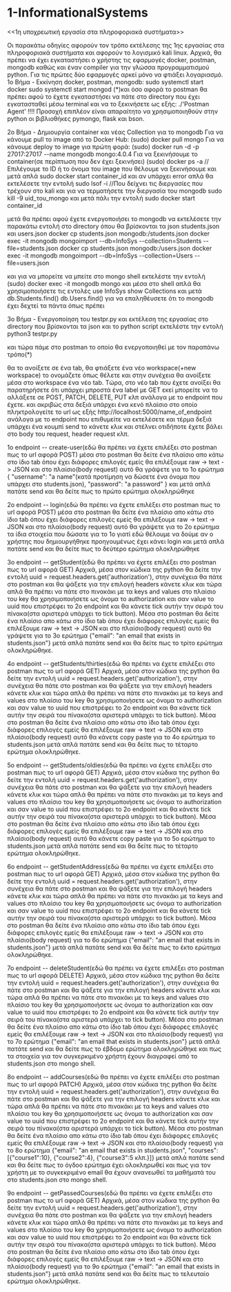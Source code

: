 # 1-InformationalSystems
<<1η υποχρεωτική εργασία στα πληροφοριακά συστήματα>>

Οι παρακάτω οδηγίες αφορούν τον τρόπο εκτέλεσης της 1ης εργασίας στα πληροφοριακά συστήματα και 
αφορούν το λογισμικό kali linux.
Αρχικά, θα πρέπει να έχει εγκαταστήσει ο χρήστης τις εφαρμογές docker, postman, mongodb καθώς και
έναν compiler για την γλώσσα προγραμματισμού python.
Για τις πρώτες δύο εφαρμογές αρκεί μόνο να φτιάξει λογαριασμό.
1ο Βήμα - Eκκίνηση docker, postman, mongodb:
sudo systemctl start docker
sudo systemctl start mongod
(*)και όσο αφορά το postman θα πρέπει αφού το έχετε εγκαταστήσει να πάτε στο directory που έχει εγκατασταθεί
μέσω terminal και να το ξεκινήσετε ως εξής:
./'Postman Agent'
!!!! Προσοχή επιπλέον είναι απαραίτητο να χρησιμοποιηθούν στην python οι βιβλιοθήκες
pymongo, flask και bson.

2o Bήμα - Δημιουργία container και νέας Collection για το mongodb
Για να κάνουμε pull το image από το Docker Hub: 
(sudo) docker pull mongo
Για να κάνουμε deploy το image για πρώτη φορά:
(sudo) docker run -d -p 27017:27017 --name mongodb mongo:4.0.4
Για να ξεκινήσουμε το container(σε περίπτωση που δεν έχει ξεκινήσει)
(sudo) docker ps -a // Επιλέγουμε το ID ή το όνομα του image που θέλουμε να ξεκινήσουμε
και μετά απλά sudo docker start container_id
και αν υπάρχει error απλά θα εκτελέσετε την εντολή
sudo lsof -i //Που δείχνει τις διεργασίες που τρέχουν στο kali και για να τερματήσετε 
την διεργασία του mongodb 
sudo kill -9 uid_του_mongo και μετά πάλι την εντολή sudo docker start container_id

μετά θα πρέπει αφού έχετε ενεργοποιήσει το mongodb να εκτελέσετε την παρακάτω εντολή στο 
directory όπου θα βρίσκονται τα json students.json και users.json 
docker cp students.json mongodb:/students.json
docker exec -it mongodb mongoimport --db=InfoSys --collection=Students --file=students.json
docker cp students.json mongodb:/users.json
docker exec -it mongodb mongoimport --db=InfoSys --collection=Users --file=users.json

και για να μπορείτε να μπείτε στο mongo shell εκτελέστε την εντολή 
(sudo) docker exec -it mongodb mongo
και μέσα στο shell απλά θα χρησιμοποιήσετε τις εντολές
use InfoSys
show Collections
και μετά db.Students.find()
db.Users.find() για να επαληθέυσετε ότι το mongodb έχει δεχτεί τα πάντα όπως πρέπει

3o Bήμα - Ενεργοποίηση του testpr.py και εκτέλεση της εργασίας
στο directory που βρίσκονται τα json και το python script εκτελέστε την εντολή
python3 testpr.py

και τώρα πάμε στο postman 
το οποίο θα ενεργοποιηθεί με τον παραπάνω τρόπο(*)

θα το ανοίξετε σε ένα tab, θα φτιάξετε ένα νέο workspace(+new workspace) το ονομάζετε όπως 
θέλετε και στην συνέχεια θα ανοίξετε μέσα στο workspace ένα νέο tab.
Tώρα, στο νέο tab που έχετε ανοίξει θα παρατηρήσετε ότι υπάρχει μπροστά ένα label με GET
εκεί μπορείτε να το αλλάξετε σε POST, PATCH, DELETE, PUT κλπ ανάλογα με το endpoint που έχετε.
και ακριβώς στα δεξιά υπάρχει ένα κενό πλαίσιο στο οποίο πληκτρολογείτε το url ως εξής
http://localhost:5000/name_of_endpoint ανάλογα με το endpoint που επιθυμείτε να εκτελέσετε
και τέρμα δεξιά υπάρχει ένα κουμπί send το κάνετε κλικ και στέλνει οτιδήποτε έχετε βάλει στο
body του request, header request κλπ.

1ο endpoint -- create-user(εδώ θα πρέπει να έχετε επιλέξει στο postman πως το url αφορά POST)
μέσα στο postman θα δείτε ένα πλαίσιο απο κάτω στο ίδιο tab όπου έχει διάφορες επιλογές εμείς θα 
επιλέξουμε raw -> text -> JSON 
και στο πλαίσιο(body request) αυτό θα γράψετε για το 1ο ερώτημα { "username": "a name"(κατά προτίμηση να 
δώσετε ένα όνομα που υπάρχει στο students.json), "password": "a password" } και μετά απλά πατάτε
send και θα δείτε πως το πρώτο ερώτημα ολοκληρώθηκε

2ο endpoint -- login(εδώ θα πρέπει να έχετε επιλέξει στο postman πως το url αφορά POST)
μέσα στο postman θα δείτε ένα πλαίσιο απο κάτω στο ίδιο tab όπου έχει διάφορες επιλογές εμείς θα 
επιλέξουμε raw -> text -> JSON
και στο πλαίσιο(body request) αυτό θα γράψετε για το 2ο ερώτημα τα ίδια στοιχεία που δώσατε για το 1ο 
γιατί εδώ θέλουμε να δούμε αν ο χρήστης που δημιουργήθηκε προηγουμένως έχει κάνει login
και μετά απλά πατάτε send και θα δείτε πως το δεύτερο ερώτημα ολοκληρώθηκε

3o endpoint -- getStudent(εδώ θα πρέπει να έχετε επιλέξει στο postman πως το url αφορά GET)
Aρχικά, μέσα στον κώδικα της python θα δείτε την εντολή uuid = request.headers.get('authorization'), 
στην συνέχεια θα πάτε στο postman και θα ψάξετε για την επιλογή headers κάνετε κλικ και τώρα
απλά θα πρέπει να πάτε στο πινακάκι με τα keys and values στο πλαίσιο του key θα χρησιμοποιήσετε
ως όνομα το authorization και σαν value το uuid που επιστρέφει το 2o endpoint και θα κάνετε tick
αυτήν την σειρά του πίνακα(στα αριστερά υπάρχει το tick button).
Mέσα στο postman θα δείτε ένα πλαίσιο απο κάτω στο ίδιο tab όπου έχει διάφορες επιλογές εμείς θα 
επιλέξουμε raw -> text -> JSON
και στο πλαίσιο(body request) αυτό θα γράψετε για το 3ο ερώτημα {"email": "an email that exists in students.json"}
μετά απλά πατάτε send και θα δείτε πως το τρίτο ερώτημα ολοκληρώθηκε.

4ο endpoint -- getStudents/thirties(εδώ θα πρέπει να έχετε επιλέξει στο postman πως το url αφορά GET)
Aρχικά, μέσα στον κώδικα της python θα δείτε την εντολή uuid = request.headers.get('authorization'), 
στην συνέχεια θα πάτε στο postman και θα ψάξετε για την επιλογή headers κάνετε κλικ και τώρα
απλά θα πρέπει να πάτε στο πινακάκι με τα keys and values στο πλαίσιο του key θα χρησιμοποιήσετε
ως όνομα το authorization και σαν value το uuid που επιστρέφει το 2o endpoint και θα κάνετε tick
αυτήν την σειρά του πίνακα(στα αριστερά υπάρχει το tick button).
Mέσα στο postman θα δείτε ένα πλαίσιο απο κάτω στο ίδιο tab όπου έχει διάφορες επιλογές εμείς θα 
επιλέξουμε raw -> text -> JSON
και στο πλαίσιο(body request) αυτό θα κάνετε copy paste για το 4ο ερώτημα το students.json
μετά απλά πατάτε send και θα δείτε πως το τέταρτο ερώτημα ολοκληρώθηκε.

5ο endpoint -- getStudents/oldies(εδώ θα πρέπει να έχετε επιλέξει στο postman πως το url αφορά GET) 
Aρχικά, μέσα στον κώδικα της python θα δείτε την εντολή uuid = request.headers.get('authorization'), 
στην συνέχεια θα πάτε στο postman και θα ψάξετε για την επιλογή headers κάνετε κλικ και τώρα
απλά θα πρέπει να πάτε στο πινακάκι με τα keys and values στο πλαίσιο του key θα χρησιμοποιήσετε
ως όνομα το authorization και σαν value το uuid που επιστρέφει το 2o endpoint και θα κάνετε tick
αυτήν την σειρά του πίνακα(στα αριστερά υπάρχει το tick button).
Mέσα στο postman θα δείτε ένα πλαίσιο απο κάτω στο ίδιο tab όπου έχει διάφορες επιλογές εμείς θα 
επιλέξουμε raw -> text -> JSON
και στο πλαίσιο(body request) αυτό θα κάνετε copy paste για το 5ο ερώτημα το students.json
μετά απλά πατάτε send και θα δείτε πως το τέταρτο ερώτημα ολοκληρώθηκε.

6o endpoint -- getStudentAddress(εδώ θα πρέπει να έχετε επιλέξει στο postman πως το url αφορά GET) 
Aρχικά, μέσα στον κώδικα της python θα δείτε την εντολή uuid = request.headers.get('authorization'), 
στην συνέχεια θα πάτε στο postman και θα ψάξετε για την επιλογή headers κάνετε κλικ και τώρα
απλά θα πρέπει να πάτε στο πινακάκι με τα keys and values στο πλαίσιο του key θα χρησιμοποιήσετε
ως όνομα το authorization και σαν value το uuid που επιστρέφει το 2o endpoint και θα κάνετε tick
αυτήν την σειρά του πίνακα(στα αριστερά υπάρχει το tick button).
Mέσα στο postman θα δείτε ένα πλαίσιο απο κάτω στο ίδιο tab όπου έχει διάφορες επιλογές εμείς θα 
επιλέξουμε raw -> text -> JSON
και στο πλαίσιο(body request) για το 6ο ερώτημα {"email": "an email that exists in students.json"}
μετά απλά πατάτε send και θα δείτε πως το έκτο ερώτημα ολοκληρώθηκε.

7ο endpoint -- deleteStudent(εδώ θα πρέπει να έχετε επιλέξει στο postman πως το url αφορά DELETE)
Aρχικά, μέσα στον κώδικα της python θα δείτε την εντολή uuid = request.headers.get('authorization'), 
στην συνέχεια θα πάτε στο postman και θα ψάξετε για την επιλογή headers κάνετε κλικ και τώρα
απλά θα πρέπει να πάτε στο πινακάκι με τα keys and values στο πλαίσιο του key θα χρησιμοποιήσετε
ως όνομα το authorization και σαν value το uuid που επιστρέφει το 2o endpoint και θα κάνετε tick
αυτήν την σειρά του πίνακα(στα αριστερά υπάρχει το tick button).
Mέσα στο postman θα δείτε ένα πλαίσιο απο κάτω στο ίδιο tab όπου έχει διάφορες επιλογές εμείς θα 
επιλέξουμε raw -> text -> JSON
και στο πλαίσιο(body request) για το 7ο ερώτημα {"email": "an email that exists in students.json"}
μετά απλά πατάτε send και θα δείτε πως το έβδομο ερώτημα ολοκληρώθηκε και πως τα στοιχεία για τον
συγκερκιμένο χρήστη έχουν διαγραφεί από το students.json στο mongo shell.

8o endpoint -- addCourses(εδώ θα πρέπει να έχετε επιλέξει στο postman πως το url αφορά PATCH)
Aρχικά, μέσα στον κώδικα της python θα δείτε την εντολή uuid = request.headers.get('authorization'), 
στην συνέχεια θα πάτε στο postman και θα ψάξετε για την επιλογή headers κάνετε κλικ και τώρα
απλά θα πρέπει να πάτε στο πινακάκι με τα keys and values στο πλαίσιο του key θα χρησιμοποιήσετε
ως όνομα το authorization και σαν value το uuid που επιστρέφει το 2o endpoint και θα κάνετε tick
αυτήν την σειρά του πίνακα(στα αριστερά υπάρχει το tick button).
Mέσα στο postman θα δείτε ένα πλαίσιο απο κάτω στο ίδιο tab όπου έχει διάφορες επιλογές εμείς θα 
επιλέξουμε raw -> text -> JSON
και στο πλαίσιο(body request) για το 8ο ερώτημα {"email": "an email that exists in students.json",
"courses":[{"course1":10}, {"course2":4}, {"course3":5 κλπ.}]}
μετά απλά πατάτε send και θα δείτε πως το όγδοο ερώτημα έχει ολοκληρωθεί και πως για τον χρήστη
με το συγκεκριμένο email θα έχουν ανανεωθεί τα μαθήματά του στο students.json στο mongo shell.

9ο endpoint -- getPassedCourses(εδώ θα πρέπει να έχετε επιλέξει στο postman πως το url αφορά GET)
Aρχικά, μέσα στον κώδικα της python θα δείτε την εντολή uuid = request.headers.get('authorization'), 
στην συνέχεια θα πάτε στο postman και θα ψάξετε για την επιλογή headers κάνετε κλικ και τώρα
απλά θα πρέπει να πάτε στο πινακάκι με τα keys and values στο πλαίσιο του key θα χρησιμοποιήσετε
ως όνομα το authorization και σαν value το uuid που επιστρέφει το 2o endpoint και θα κάνετε tick
αυτήν την σειρά του πίνακα(στα αριστερά υπάρχει το tick button).
Mέσα στο postman θα δείτε ένα πλαίσιο απο κάτω στο ίδιο tab όπου έχει διάφορες επιλογές εμείς θα 
επιλέξουμε raw -> text -> JSON
και στο πλαίσιο(body request) για το 9ο ερώτημα {"email": "an email that exists in students.json"}
μετά απλά πατάτε send και θα δείτε πως το τελευταίο ερώτημα ολοκληρώθηκε.




